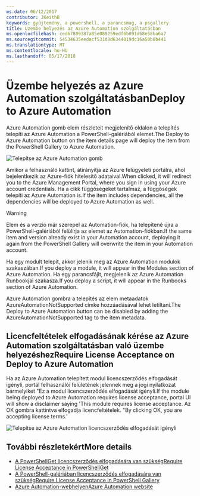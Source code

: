 ```yaml
---
ms.date: 06/12/2017
contributor: JKeithB
keywords: gyűjtemény, a powershell, a parancsmag, a psgallery
title: Üzembe helyezés az Azure Automation szolgáltatásban
ms.openlocfilehash: ced67809387a85e089259edf6b091d68e58ba6a7
ms.sourcegitcommit: 54534635eedacf531d8d6344019dc16a50b8b441
ms.translationtype: MT
ms.contentlocale: hu-HU
ms.lasthandoff: 05/17/2018
---
```

# <a name="deploy-to-azure-automation"></a><span data-ttu-id="66146-103">Üzembe helyezés az Azure Automation szolgáltatásban</span><span class="sxs-lookup"><span data-stu-id="66146-103">Deploy to Azure Automation</span></span>

<span data-ttu-id="66146-104">Azure Automation gomb elem részleteit megjelenítő oldalon a telepítés telepíti az Azure Automation a PowerShell-galériából elemet.</span><span class="sxs-lookup"><span data-stu-id="66146-104">The Deploy to Azure Automation button on the item details page will deploy the item from the PowerShell Gallery to Azure Automation.</span></span>

![Telepítse az Azure Automation gomb](../../Images/DeployToAzureAutomationButton.png)

<span data-ttu-id="66146-106">Amikor a felhasználó kattint, átirányítja az Azure felügyeleti portálra, ahol bejelentkezik az Azure-fiók hitelesítő adataival.</span><span class="sxs-lookup"><span data-stu-id="66146-106">When clicked, it will redirect you to the Azure Management Portal, where you sign in using your Azure account credentials.</span></span>
<span data-ttu-id="66146-107">Ha a cikk függőségeket tartalmaz, a függőségek telepíti az Azure Automation is.</span><span class="sxs-lookup"><span data-stu-id="66146-107">If the item includes dependencies, all the dependencies will be deployed to Azure Automation as well.</span></span>

> [!WARNING]
> <span data-ttu-id="66146-108">Elem és a verzió már szerepel az Automation-fiók, ha telepítené újra a PowerShell-galériából felülírja az elemet az Automation-fiókban.</span><span class="sxs-lookup"><span data-stu-id="66146-108">If the same item and version already exist in your Automation account, deploying it again from the PowerShell Gallery will overwrite the item in your Automation account.</span></span>

<span data-ttu-id="66146-109">Ha egy modult telepít, akkor jelenik meg az Azure Automation modulok szakaszában.</span><span class="sxs-lookup"><span data-stu-id="66146-109">If you deploy a module, it will appear in the Modules section of Azure Automation.</span></span>  <span data-ttu-id="66146-110">Ha egy parancsfájlt, megjelenik az Azure Automation Runbookjai szakasza.</span><span class="sxs-lookup"><span data-stu-id="66146-110">If you deploy a script, it will appear in the Runbooks section of Azure Automation.</span></span>

<span data-ttu-id="66146-111">Azure Automation gombra a telepítés az elem metaadatok AzureAutomationNotSupported címke hozzáadásával lehet letiltani.</span><span class="sxs-lookup"><span data-stu-id="66146-111">The Deploy to Azure Automation button can be disabled by adding the AzureAutomationNotSupported tag to the item metadata.</span></span>

## <a name="require-license-acceptance-on-deploy-to-azure-automation"></a><span data-ttu-id="66146-112">Licencfeltételek elfogadásának kérése az Azure Automation szolgáltatásban való üzembe helyezéshez</span><span class="sxs-lookup"><span data-stu-id="66146-112">Require License Acceptance on Deploy to Azure Automation</span></span>

<span data-ttu-id="66146-113">Ha az Azure Automation telepített modul licencszerződés elfogadását igényli, portál felhasználói felületének jelennek meg a jogi nyilatkozat bármelyiket "Ez a modul licencszerződés elfogadását igényli.</span><span class="sxs-lookup"><span data-stu-id="66146-113">If the module being deployed to Azure Automation requires license acceptance, portal UI will show a disclaimer saying 'This module requires license acceptance.</span></span> <span data-ttu-id="66146-114">Az OK gombra kattintva elfogadja licencfeltételek. "</span><span class="sxs-lookup"><span data-stu-id="66146-114">By clicking OK, you are accepting license terms.'</span></span>

![Telepítse az Azure Automation licencszerződés elfogadását igényli](../../Images/DeployToAzureAutomationRequireLicenseAcceptanceDisclaimer.png)

## <a name="more-details"></a><span data-ttu-id="66146-116">További részletekért</span><span class="sxs-lookup"><span data-stu-id="66146-116">More details</span></span>

- [<span data-ttu-id="66146-117">A PowerShellGet licencszerződés elfogadására van szükség</span><span class="sxs-lookup"><span data-stu-id="66146-117">Require License Acceptance in PowerShellGet</span></span>](../../concepts/module-license-acceptance.md)
- [<span data-ttu-id="66146-118">A PowerShell-galériában licencszerződés elfogadására van szükség</span><span class="sxs-lookup"><span data-stu-id="66146-118">Require License Acceptance in PowerShell Gallery</span></span>](items-that-require-license-acceptance.md)
- [<span data-ttu-id="66146-119">Azure Automation-webhelyen</span><span class="sxs-lookup"><span data-stu-id="66146-119">Azure Automation website</span></span>](http://azure.microsoft.com/services/automation/)
